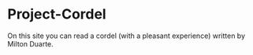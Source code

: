 # Project-Cordel
On this site you can read a cordel (with a pleasant experience) written by Milton Duarte.
